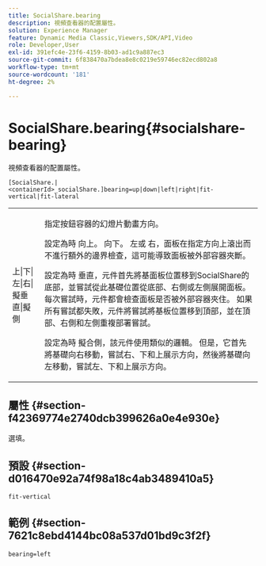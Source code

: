 ```yaml
---
title: SocialShare.bearing
description: 視頻查看器的配置屬性。
solution: Experience Manager
feature: Dynamic Media Classic,Viewers,SDK/API,Video
role: Developer,User
exl-id: 391efc4e-23f6-4159-8b03-ad1c9a887ec3
source-git-commit: 6f838470a7bdea8e8c0219e59746ec82ecd802a8
workflow-type: tm+mt
source-wordcount: '181'
ht-degree: 2%

---
```


# SocialShare.bearing{#socialshare-bearing}

視頻查看器的配置屬性。

`[SocialShare.|<containerId>_socialShare.]bearing=up|down|left|right|fit-vertical|fit-lateral`

<table id="table_C616483932C2482CA9794DDD7313FD7C"> 
 <tbody> 
  <tr> 
   <td colname="col1"> <p> <span class="codeph"> 上|下|左|右|擬垂直|擬側</span> </p> </td> 
   <td colname="col2"> <p> 指定按鈕容器的幻燈片動畫方向。 </p> <p> 設定為時 <span class="codeph"> 向上</span>。 <span class="codeph"> 向下</span>。 <span class="codeph"> 左</span>或 <span class="codeph"> 右</span>，面板在指定方向上滾出而不進行額外的邊界檢查，這可能導致面板被外部容器夾斷。 </p> <p>設定為時 <span class="codeph"> 垂直</span>，元件首先將基面板位置移到SocialShare的底部，並嘗試從此基礎位置從底部、右側或左側展開面板。 每次嘗試時，元件都會檢查面板是否被外部容器夾住。 如果所有嘗試都失敗，元件將嘗試將基板位置移到頂部，並在頂部、右側和左側重複部署嘗試。 </p> <p>設定為時 <span class="codeph"> 擬合側</span>，該元件使用類似的邏輯。 但是，它首先將基礎向右移動，嘗試右、下和上展示方向，然後將基礎向左移動，嘗試左、下和上展示方向。 </p> </td> 
  </tr> 
 </tbody> 
</table>

## 屬性 {#section-f42369774e2740dcb399626a0e4e930e}

選填。

## 預設 {#section-d016470e92a74f98a18c4ab3489410a5}

`fit-vertical`

## 範例 {#section-7621c8ebd4144bc08a537d01bd9c3f2f}

```
bearing=left
```

